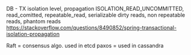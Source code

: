 DB - TX isolation level, propagation 
ISOLATION_READ_UNCOMMITTED, read_comitted, repeatable_read, serializable
dirty reads, non repeatable reads, phantom reads
https://stackoverflow.com/questions/8490852/spring-transactional-isolation-propagation

Raft = consensus algo. used in etcd
paxos = used in cassandra



